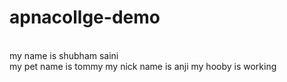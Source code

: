 # apnacollge-demo
<br> my name is shubham saini</br>
my pet name is tommy
my nick name is anji
my hooby is working 



